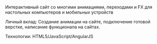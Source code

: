 Интерактивный сайт со многими анимациями, переходами и FX для настольных компьютеров и мобильных устройств 

Личный вклад: Создание анимации на сайте, подключение готовой верстке, написание функционала на сайтах. 

Технологии: HTML5/JavaScript/AngularJS 
